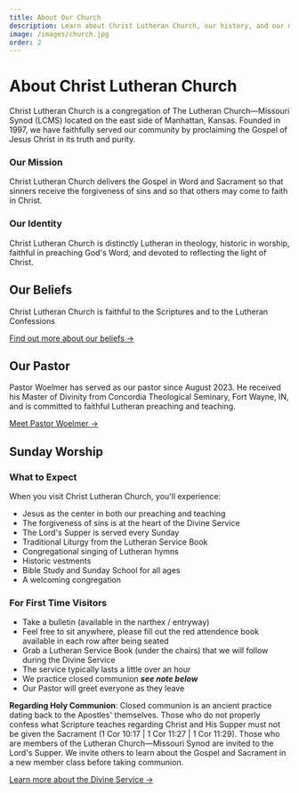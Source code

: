 ```yaml
---
title: About Our Church
description: Learn about Christ Lutheran Church, our history, and our mission in Manhattan, Kansas.
image: /images/church.jpg
order: 2
---
```


# About Christ Lutheran Church

Christ Lutheran Church is a congregation of The Lutheran Church—Missouri Synod (LCMS) located on the east side of Manhattan, Kansas. Founded in 1997, we have faithfully served our community by proclaiming the Gospel of Jesus Christ in its truth and purity.

### Our Mission

Christ Lutheran Church delivers the Gospel in Word and Sacrament so that sinners receive the forgiveness of sins ​and so that others may come to faith in Christ.

### Our Identity

Christ Lutheran Church is distinctly Lutheran in theology, historic in worship, faithful in preaching God's Word, and devoted to reflecting the light of Christ.

## Our Beliefs

Christ Lutheran Church is faithful to the Scriptures and to the Lutheran Confessions

[Find out more about our beliefs →](/beliefs)

## Our Pastor

Pastor Woelmer has served as our pastor since August 2023. He received his Master of Divinity from Concordia Theological Seminary, Fort Wayne, IN, and is committed to faithful Lutheran preaching and teaching.

[Meet Pastor Woelmer →](/our-pastor)

## Sunday Worship

### What to Expect

When you visit Christ Lutheran Church, you'll experience:

- Jesus as the center in both our preaching and teaching
- The forgiveness of sins is at the heart of the Divine Service
- The Lord's Supper is served every Sunday
- Traditional Liturgy from the Lutheran Service Book
- Congregational singing of Lutheran hymns
- Historic vestments
- Bible Study and Sunday School for all ages
- A welcoming congregation

### For First Time Visitors

- Take a bulletin (available in the narthex / entryway)
- Feel free to sit anywhere, please fill out the red attendence book available in each row after being seated
- Grab a Lutheran Service Book (under the chairs) that we will follow during the Divine Service
- The service typically lasts a little over an hour
- We practice closed communion ***see note below***
- Our Pastor will greet everyone as they leave

**Regarding Holy Communion**: Closed communion is an ancient practice dating back to the Apostles' themselves. Those who do not properly confess what Scripture teaches regarding Christ and His Supper must not be given the Sacrament (1 Cor 10:17 | 1 Cor 11:27 | 1 Cor 11:29). Those who are members of the Lutheran Church—Missouri Synod are invited to the Lord's Supper. We invite others to learn about the Gospel and Sacrament in a new member class before taking communion.

[Learn more about the Divine Service →](/divine-service)